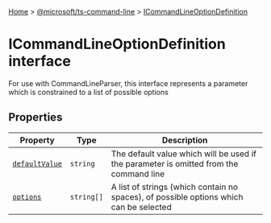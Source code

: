 [Home](./index) &gt; [@microsoft/ts-command-line](ts-command-line.md) &gt; [ICommandLineOptionDefinition](ts-command-line.icommandlineoptiondefinition.md)

# ICommandLineOptionDefinition interface

For use with CommandLineParser, this interface represents a parameter which is constrained to a list of possible options

## Properties

|  Property | Type | Description |
|  --- | --- | --- |
|  [`defaultValue`](ts-command-line.icommandlineoptiondefinition.defaultvalue.md) | `string` | The default value which will be used if the parameter is omitted from the command line |
|  [`options`](ts-command-line.icommandlineoptiondefinition.options.md) | `string[]` | A list of strings (which contain no spaces), of possible options which can be selected |

